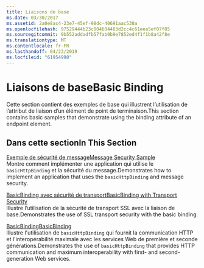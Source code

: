 ```yaml
---
title: Liaisons de base
ms.date: 03/30/2017
ms.assetid: 2a0e8ac4-23e7-45ef-98dc-40691aac530a
ms.openlocfilehash: 97529444b23c004604483d2cc4c61eea5ef07f85
ms.sourcegitcommit: 9b552addadfb57fab0b9e7852ed4f1f1b8a42f8e
ms.translationtype: MT
ms.contentlocale: fr-FR
ms.lasthandoff: 04/23/2019
ms.locfileid: "61954998"
---
```

# <a name="basic-binding"></a><span data-ttu-id="e4e0e-102">Liaisons de base</span><span class="sxs-lookup"><span data-stu-id="e4e0e-102">Basic Binding</span></span>
<span data-ttu-id="e4e0e-103">Cette section contient des exemples de base qui illustrent l’utilisation de l’attribut de liaison d’un élément de point de terminaison.</span><span class="sxs-lookup"><span data-stu-id="e4e0e-103">This section contains basic samples that demonstrate using the binding attribute of an endpoint element.</span></span>  
  
## <a name="in-this-section"></a><span data-ttu-id="e4e0e-104">Dans cette section</span><span class="sxs-lookup"><span data-stu-id="e4e0e-104">In This Section</span></span>  
 [<span data-ttu-id="e4e0e-105">Exemple de sécurité de message</span><span class="sxs-lookup"><span data-stu-id="e4e0e-105">Message Security Sample</span></span>](../../../../docs/framework/wcf/samples/message-security-sample.md)  
 <span data-ttu-id="e4e0e-106">Montre comment implémenter une application qui utilise le `basicHttpBinding` et la sécurité du message.</span><span class="sxs-lookup"><span data-stu-id="e4e0e-106">Demonstrates how to implement an application that uses the `basicHttpBinding` and message security.</span></span>  
  
 [<span data-ttu-id="e4e0e-107">BasicBinding avec sécurité de transport</span><span class="sxs-lookup"><span data-stu-id="e4e0e-107">BasicBinding with Transport Security</span></span>](../../../../docs/framework/wcf/samples/basicbinding-with-transport-security.md)  
 <span data-ttu-id="e4e0e-108">Illustre l’utilisation de la sécurité de transport SSL avec la liaison de base.</span><span class="sxs-lookup"><span data-stu-id="e4e0e-108">Demonstrates the use of SSL transport security with the basic binding.</span></span>  
  
 [<span data-ttu-id="e4e0e-109">BasicBinding</span><span class="sxs-lookup"><span data-stu-id="e4e0e-109">BasicBinding</span></span>](../../../../docs/framework/wcf/samples/basicbinding.md)  
 <span data-ttu-id="e4e0e-110">Illustre l'utilisation de `basicHttpBinding` qui fournit la communication HTTP et l'interopérabilité maximale avec les services Web de première et seconde générations.</span><span class="sxs-lookup"><span data-stu-id="e4e0e-110">Demonstrates the use of `basicHttpBinding` that provides HTTP communication and maximum interoperability with first- and second-generation Web services.</span></span>
